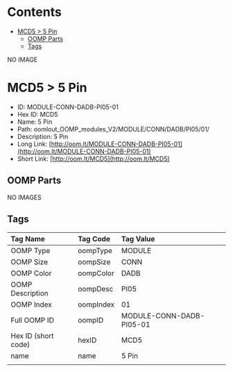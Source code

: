 



Contents
========

* [MCD5 > 5 Pin](#mcd5--5-pin)
	* [OOMP Parts](#oomp-parts)
	* [Tags](#tags)
  
NO IMAGE  
# MCD5 > 5 Pin

- ID: MODULE-CONN-DADB-PI05-01
- Hex ID: MCD5
- Name: 5 Pin
- Path: oomlout_OOMP_modules_V2/MODULE/CONN/DADB/PI05/01/
- Description: 5 Pin
- Long Link: [http://oom.lt/MODULE-CONN-DADB-PI05-01](http://oom.lt/MODULE-CONN-DADB-PI05-01)
- Short Link: [http://oom.lt/MCD5](http://oom.lt/MCD5)

## OOMP Parts
  
NO IMAGES  
## Tags
  

|Tag Name|Tag Code|Tag Value|
| :--- | :--- | :--- |
|OOMP Type|oompType|MODULE|
|OOMP Size|oompSize|CONN|
|OOMP Color|oompColor|DADB|
|OOMP Description|oompDesc|PI05|
|OOMP Index|oompIndex|01|
|Full OOMP ID|oompID|MODULE-CONN-DADB-PI05-01|
|Hex ID (short code)|hexID|MCD5|
|name|name|5 Pin|
||||
